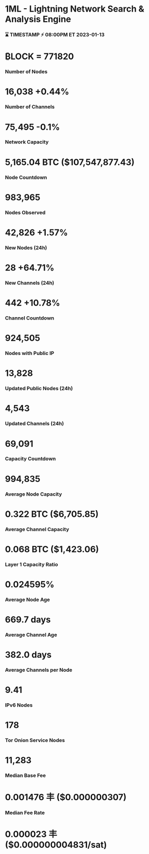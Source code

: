 # 1ML - Lightning Network Search & Analysis Engine
### ⌛️ TIMESTAMP ⚡ 08:00PM ET  2023-01-13

# ₿LOCK = 771820

### Number of Nodes

# 16,038 +0.44%

### Number of Channels

# 75,495 -0.1%

### Network Capacity

# 5,165.04 BTC ($107,547,877.43)

### Node Countdown

# 983,965

### Nodes Observed

# 42,826 +1.57%

### New Nodes (24h)

# 28 +64.71%

### New Channels (24h)

# 442 +10.78%

### Channel Countdown

# 924,505

### Nodes with Public IP

# 13,828

### Updated Public Nodes (24h)

# 4,543

### Updated Channels (24h)

# 69,091

### Capacity Countdown

# 994,835

### Average Node Capacity

# 0.322 BTC  ($6,705.85)

### Average Channel Capacity

# 0.068 BTC  ($1,423.06)

### Layer 1 Capacity Ratio

# 0.024595%

### Average Node Age

# 669.7 days

### Average Channel Age

# 382.0 days

### Average Channels per Node

# 9.41


### IPv6 Nodes

# 178

### Tor Onion Service Nodes

# 11,283

### Median Base Fee 

# 0.001476 丰  ($0.000000307)

### Median Fee Rate

# 0.000023 丰  ($0.000000004831/sat)

